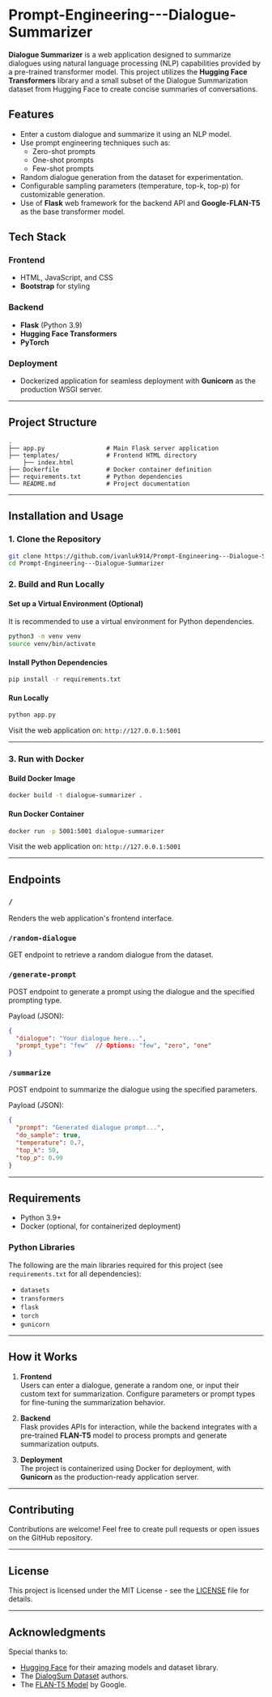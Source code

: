 # Prompt-Engineering---Dialogue-Summarizer

**Dialogue Summarizer** is a web application designed to summarize dialogues using natural language processing (NLP) capabilities provided by a pre-trained transformer model. This project utilizes the **Hugging Face Transformers** library and a small subset of the Dialogue Summarization dataset from Hugging Face to create concise summaries of conversations.

## Features

- Enter a custom dialogue and summarize it using an NLP model.
- Use prompt engineering techniques such as:
  - Zero-shot prompts
  - One-shot prompts
  - Few-shot prompts
- Random dialogue generation from the dataset for experimentation.
- Configurable sampling parameters (temperature, top-k, top-p) for customizable generation.
- Use of **Flask** web framework for the backend API and **Google-FLAN-T5** as the base transformer model.

## Tech Stack

### Frontend
- HTML, JavaScript, and CSS
- **Bootstrap** for styling

### Backend
- **Flask** (Python 3.9)
- **Hugging Face Transformers**
- **PyTorch**

### Deployment
- Dockerized application for seamless deployment with **Gunicorn** as the production WSGI server.

---

## Project Structure

```plaintext
.
├── app.py                 # Main Flask server application
├── templates/             # Frontend HTML directory
    ├── index.html
├── Dockerfile             # Docker container definition
├── requirements.txt       # Python dependencies
└── README.md              # Project documentation
```

---

## Installation and Usage

### 1. Clone the Repository

```bash
git clone https://github.com/ivanluk914/Prompt-Engineering---Dialogue-Summarizer.git
cd Prompt-Engineering---Dialogue-Summarizer
```

### 2. Build and Run Locally

#### Set up a Virtual Environment (Optional)
It is recommended to use a virtual environment for Python dependencies.

```bash
python3 -m venv venv
source venv/bin/activate
```

#### Install Python Dependencies

```bash
pip install -r requirements.txt
```

#### Run Locally

```bash
python app.py
```

Visit the web application on: `http://127.0.0.1:5001`

---

### 3. Run with Docker

#### Build Docker Image
```bash
docker build -t dialogue-summarizer .
```

#### Run Docker Container
```bash
docker run -p 5001:5001 dialogue-summarizer
```

Visit the web application on: `http://127.0.0.1:5001`

---

## Endpoints

### `/`
Renders the web application's frontend interface.

### `/random-dialogue`
GET endpoint to retrieve a random dialogue from the dataset.

### `/generate-prompt`
POST endpoint to generate a prompt using the dialogue and the specified prompting type.

Payload (JSON):
```json
{
  "dialogue": "Your dialogue here...",
  "prompt_type": "few"  // Options: "few", "zero", "one"
}
```

### `/summarize`
POST endpoint to summarize the dialogue using the specified parameters.

Payload (JSON):
```json
{
  "prompt": "Generated dialogue prompt...",
  "do_sample": true,
  "temperature": 0.7,
  "top_k": 50,
  "top_p": 0.99
}
```

---

## Requirements

- Python 3.9+
- Docker (optional, for containerized deployment)

### Python Libraries

The following are the main libraries required for this project (see `requirements.txt` for all dependencies):

- `datasets`
- `transformers`
- `flask`
- `torch`
- `gunicorn`

---

## How it Works

1. **Frontend**  
   Users can enter a dialogue, generate a random one, or input their custom text for summarization. Configure parameters or prompt types for fine-tuning the summarization behavior.

2. **Backend**  
   Flask provides APIs for interaction, while the backend integrates with a pre-trained **FLAN-T5** model to process prompts and generate summarization outputs.

3. **Deployment**  
   The project is containerized using Docker for deployment, with **Gunicorn** as the production-ready application server.

---

## Contributing

Contributions are welcome! Feel free to create pull requests or open issues on the GitHub repository.

---

## License

This project is licensed under the MIT License - see the [LICENSE](LICENSE) file for details.

---

## Acknowledgments

Special thanks to:

- [Hugging Face](https://huggingface.co/) for their amazing models and dataset library.
- The [DialogSum Dataset](https://huggingface.co/datasets/knkarthick/dialogsum) authors.
- The [FLAN-T5 Model](https://huggingface.co/google/flan-t5-base) by Google.
